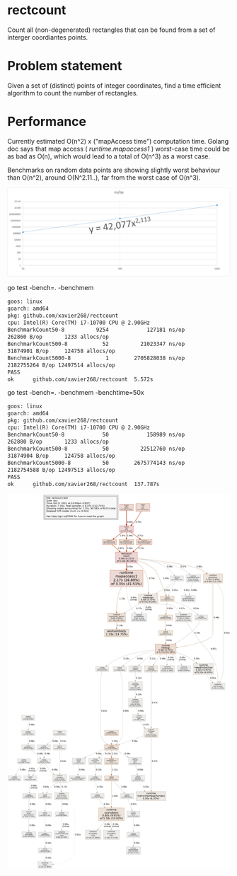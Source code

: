 # rectcount
Count all (non-degenerated) rectangles that can be found from a set of interger coordiantes points.

# Problem statement

Given a set of (distinct) points of integer coordinates, find a time efficient algorithm to count the number of rectangles.

# Performance 

Currently estimated O(n^2) x ("mapAccess time") computation time.
Golang doc says that map access ( *runtime.mapaccess1* ) worst-case time could be as bad as O(n), 
which would lead to a total of O(n^3) as a worst case.

Benchmarks on random data points are showing slightly worst behaviour than O(n^2), around O(N^2.11..), far from the worst case of O(n^3).

![image](benchBehaviour.png)

go test -bench=. -benchmem

```
goos: linux
goarch: amd64
pkg: github.com/xavier268/rectcount
cpu: Intel(R) Core(TM) i7-10700 CPU @ 2.90GHz
BenchmarkCount50-8          9254            127181 ns/op          262860 B/op       1233 allocs/op
BenchmarkCount500-8           52          21023347 ns/op        31874901 B/op     124758 allocs/op
BenchmarkCount5000-8           1        2705828038 ns/op        2182755264 B/op 12497514 allocs/op
PASS
ok      github.com/xavier268/rectcount  5.572s
```

go test -bench=. -benchmem -benchtime=50x

```
goos: linux
goarch: amd64
pkg: github.com/xavier268/rectcount
cpu: Intel(R) Core(TM) i7-10700 CPU @ 2.90GHz
BenchmarkCount50-8            50            158989 ns/op          262880 B/op       1233 allocs/op
BenchmarkCount500-8           50          22512760 ns/op        31874904 B/op     124758 allocs/op
BenchmarkCount5000-8          50        2675774143 ns/op        2182754588 B/op 12497513 allocs/op
PASS
ok      github.com/xavier268/rectcount  137.787s
```
![image](profile001.png)
